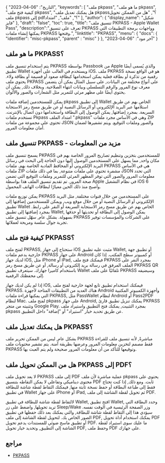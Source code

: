 {
"التاريخ": "06-04-2023",
  "keywords": [
"ملف pkpass",
"ما هو ملف pkpass",
"كيفية فتح ملف pkpass",
"هل يمكنك تعديل ملف pkpass؟",
"هل من الممكن تحويل ملف pkpass إلى pdf؟",
"ملف",
"امتداد"
],
  "author": {
"display_name": "شكيل فايز"
},
"draft": "false",
"toc": true,
"title": "تنسيق ملف PKPASS - Apple Wallet Pass",
  "description":"تعرف على تنسيق PKPASS وواجهات برمجة التطبيقات التي يمكنها إنشاء ملفات PKPASS وفتحها.",
"linktitle": "PKPASS",
  "menu": {
    "docs": {
      "identifier": "misc-pkpass",
"parent" : "misc"
}
},
"آخر مود": "06-04-2023"
}

## ما هو ملف PKPASS؟

يتم استخدام تنسيق ملف PKPASS بواسطة Passbook من Apple والذي يُسمى أيضًا تطبيق Wallet ويستخدم في الغالب على أجهزة iOS. ملف PKPASS هو في الواقع نسخة رقمية من تذكرة أو بطاقة فعلية يمكن استخدامها كبطاقة صعود أو قسيمة أو بطاقة ولاء. يحتوي ملف PKPASS على أنواع مختلفة من البيانات, على سبيل المثال يمكن أن يتضمن معرف نوع المرور والرقم التسلسلي وبيانات انتهاء الصلاحية. وبخلاف ذلك, يمكن أن يحتوي أيضًا على مظهر مرئي للتمرير مثل الشعارات والصور والألوان.

يمكن للمستخدمين إضافة ملفات pkpass إلى تطبيق Wallet الخاص بهم عن طريق استلامها عبر البريد الإلكتروني أو الرسائل النصية أو عن طريق مسح رمز الاستجابة السريعة. بمجرد إضافتها, يمكن الوصول إلى البطاقة واستخدامها دون اتصال بالإنترنت. تستخدم ملفات Pkpass امتداد الملف ".pkpass" وهي في الأساس مجرد ملفات ZIP تحتوي على مجموعة من ملفات JSON والصور وملفات التوقيع. ويتم تشفيرها لضمان أمان معلومات المرور.

## تنسيق ملف PKPASS - مزيد من المعلومات

يسمح تنسيق ملف PKPASS للمستخدمين بتخزين وتنظيم تصاريح المرور الخاصة بهم في مكان واحد, مما يسهل على المستخدمين الوصول إليها دون الحاجة إلى البحث في رسائل البريد الإلكتروني أو المحافظ المادية الخاصة بهم. ملفات PKPASS هي في الأساس ملفات ZIP مشفرة تحتوي على ملفات متنوعة, بما في ذلك ملفات JSON التي تحدد معلومات المرور والصور التي توفر المظهر المرئي للتمرير وملفات التوقيع التي تضمن صحة المرور. تم تقديم تنسيق الملف هذا بواسطة Apple في نظام التشغيل iOS 6 وأصبح منذ ذلك الحين معيارًا لبطاقات الهاتف المحمول.

يمكن توزيع ملفات PKPASS على المستخدمين من خلال قنوات مختلفة, مثل البريد الإلكتروني أو الرسائل النصية أو من خلال موقع ويب, ويمكن للمستخدمين إضافتها إلى تطبيق Wallet الخاص بهم عن طريق مسح رمز الاستجابة السريعة أو النقر على رابط. بمجرد إضافتها إلى تطبيق Wallet, يمكن الوصول إلى البطاقة أو تحديثها أو حذفها بسهولة. بشكل عام, سهّل تنسيق ملف PKPASS على الشركات والمؤسسات توفير تجربة جوال سلسة ومريحة لعملائها.

## كيفية فتح ملف PKPASS؟

لفتح ملف PKPASS, ستحتاج إلى جهاز iOS مثبت عليه تطبيق Wallet, أو تطبيق جهة خارجية يدعم ملفات PKPASS على جهاز Android أو كمبيوتر سطح المكتب. إذا كان لديك جهاز iOS, مثل iPhone أو iPad, فيمكنك فتح ملف PKPASS بمجرد النقر على الملف المرفق في رسالة بريد إلكتروني أو رسالة, أو عن طريق مسح رمز PKPASS QR باستخدام كاميرا جهازك. سيتعرف تطبيق Wallet تلقائيًا على ملف PKPASS وسيضيفه إلى محفظتك الرقمية.

إذا لم يكن لديك جهاز iOS, فيمكنك استخدام تطبيق تابع لجهة خارجية لفتح ملف PKPASS. هناك العديد من التطبيقات المتاحة لأجهزة Android وأجهزة الكمبيوتر المكتبية التي يمكنها قراءة ملفات PKPASS, مثل PassWallet لنظام Android أو Pass2PDF لنظام Mac. لفتح ملف pkpass على جهاز Android, يمكنك تنزيل تطبيق قارئ PKPASS وتثبيته من متجر Google Play. بمجرد التثبيت, يمكنك فتح التطبيق واستيراد ملف pkpass عن طريق تحديد خيار "استيراد" أو "إضافة" داخل التطبيق.

## هل يمكنك تعديل ملف PKPASS؟

بشكل عام, ليس من الممكن تحرير ملف PKPASS مباشرةً, لأنه تنسيق ملف للقراءة فقط مصمم لتخزين معلومات المرور وعرضها بطريقة آمنة. يتم تشفير محتويات ملف PKPASS وتوقيعها للتأكد من أن معلومات المرور صحيحة ولم يتم العبث بها.

## هل من الممكن تحويل ملف PKPASS إلى PDF؟

لا يعد تحويل ملف PKPASS إلى ملف PDF عملية مباشرة لأن ملف pkpass يحتوي على محتوى ديناميكي وتفاعلي لا يمكن التقاطه بتنسيق PDF ثابت. ومع ذلك, إذا كنت تحتاج فقط إلى طباعة البطاقة أو حفظ نسخة ثابتة منها, فيمكنك التقاط لقطة شاشة للبطاقة في تطبيق Wallet على جهاز iPhone أو iPad, ثم تحويل لقطة الشاشة إلى ملف PDF.

لالتقاط لقطة شاشة للبطاقة في تطبيق Wallet, افتح تطبيق Wallet, وحدد البطاقة التي تريد تحويلها, واضغط على زر Sleep/Wake وزر الصفحة الرئيسية في الوقت نفسه. سيؤدي هذا إلى التقاط لقطة شاشة للبطاقة, والتي يمكنك بعد ذلك حفظها في تطبيق الصور الخاص بك. لتحويل لقطة الشاشة إلى ملف PDF, يمكنك استخدام أداة تحويل PDF أو تطبيق ماسح ضوئي للمستندات يدعم تحويل PDF. ما عليك سوى استيراد لقطة الشاشة إلى التطبيق, وتحديد خيار تحويل PDF, وحفظ ملف PDF على جهازك.

## مراجع
* [PKPASS](https://en.wikipedia.org/wiki/PKPASS)

